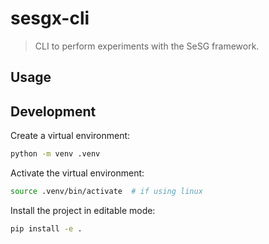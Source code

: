 # sesgx-cli

> CLI to perform experiments with the SeSG framework.

## Usage

## Development

Create a virtual environment:

```sh
python -m venv .venv
```

Activate the virtual environment:

```sh
source .venv/bin/activate  # if using linux
```

Install the project in editable mode:

```sh
pip install -e .
```
